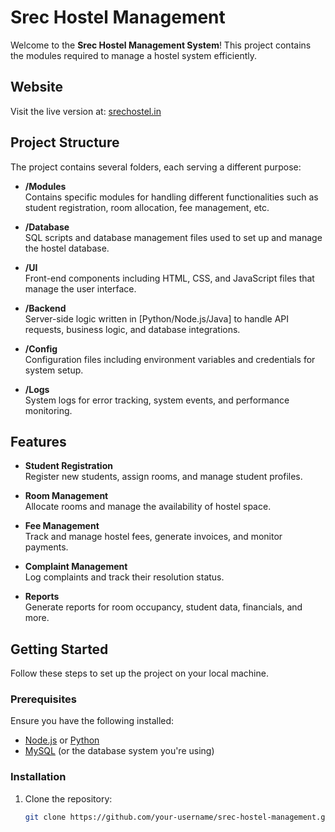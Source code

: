 # Srec Hostel Management

Welcome to the **Srec Hostel Management System**! This project contains the modules required to manage a hostel system efficiently.

## Website
Visit the live version at: [srechostel.in](https://srechostel.in)

## Project Structure

The project contains several folders, each serving a different purpose:

- **/Modules**  
  Contains specific modules for handling different functionalities such as student registration, room allocation, fee management, etc.

- **/Database**  
  SQL scripts and database management files used to set up and manage the hostel database.

- **/UI**  
  Front-end components including HTML, CSS, and JavaScript files that manage the user interface.

- **/Backend**  
  Server-side logic written in [Python/Node.js/Java] to handle API requests, business logic, and database integrations.

- **/Config**  
  Configuration files including environment variables and credentials for system setup.

- **/Logs**  
  System logs for error tracking, system events, and performance monitoring.

## Features

- **Student Registration**  
  Register new students, assign rooms, and manage student profiles.

- **Room Management**  
  Allocate rooms and manage the availability of hostel space.

- **Fee Management**  
  Track and manage hostel fees, generate invoices, and monitor payments.

- **Complaint Management**  
  Log complaints and track their resolution status.

- **Reports**  
  Generate reports for room occupancy, student data, financials, and more.

## Getting Started

Follow these steps to set up the project on your local machine.

### Prerequisites

Ensure you have the following installed:

- [Node.js](https://nodejs.org/) or [Python](https://www.python.org/)
- [MySQL](https://www.mysql.com/) (or the database system you're using)

### Installation

1. Clone the repository:
   ```bash
   git clone https://github.com/your-username/srec-hostel-management.git



